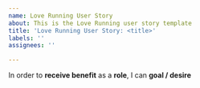 ```yaml
---
name: Love Running User Story
about: This is the Love Running user story template
title: 'Love Running User Story: <title>'
labels: ''
assignees: ''

---
```


In order to **receive benefit** as a **role**, I can **goal / desire**
